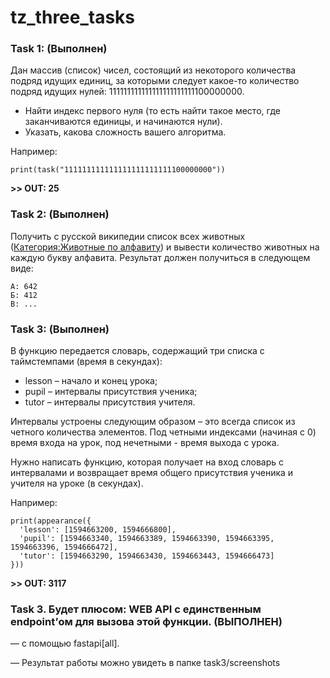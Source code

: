 # tz_three_tasks
### Task 1: (Выполнен) 

Дан массив (список) чисел, состоящий из некоторого количества подряд идущих единиц, за которыми следует какое-то количество подряд идущих нулей: 111111111111111111111111100000000. 

- Найти индекс первого нуля (то есть найти такое место, где заканчиваются единицы, и начинаются нули). 
- Указать, какова сложность вашего алгоритма. 

Например: 
```
print(task("111111111111111111111111100000000"))
```
**>> OUT: 25** 

### Task 2: (Выполнен)

Получить с русской википедии список всех животных ([Категория:Животные по алфавиту](https://ru.wikipedia.org/wiki/%D0%9A%D0%B0%D1%82%D0%B5%D0%B3%D0%BE%D1%80%D0%B8%D1%8F:%D0%96%D0%B8%D0%B2%D0%BE%D1%82%D0%BD%D1%8B%D0%B5_%D0%BF%D0%BE_%D0%B0%D0%BB%D1%84%D0%B0%D0%B2%D0%B8%D1%82%D1%83 "Категория:Животные по алфавиту")) и вывести количество животных на каждую букву алфавита. Результат должен получиться в следующем виде:
```
А: 642
Б: 412
В: ...
```
### Task 3: (Выполнен)

В функцию передается словарь, содержащий три списка с таймстемпами (время в секундах): 

- lesson – начало и конец урока;  
- pupil – интервалы присутствия ученика;  
- tutor – интервалы присутствия учителя.  

Интервалы устроены следующим образом – это всегда список из четного количества элементов. Под четными индексами (начиная с 0) время входа на урок, под нечетными - время выхода с урока. 

Нужно написать функцию, которая получает на вход словарь с интервалами и возвращает время общего присутствия ученика и учителя на уроке (в секундах). 

Например:
```
print(appearance({ 
  'lesson': [1594663200, 1594666800], 
  'pupil': [1594663340, 1594663389, 1594663390, 1594663395, 1594663396, 1594666472], 
  'tutor': [1594663290, 1594663430, 1594663443, 1594666473] 
})) 
```
**>> OUT: 3117** 

### Task 3. Будет плюсом: WEB API с единственным endpoint’ом для вызова этой функции. (ВЫПОЛНЕН) 

— с помощью fastapi[all]. 

— Результат работы можно увидеть в папке task3/screenshots
